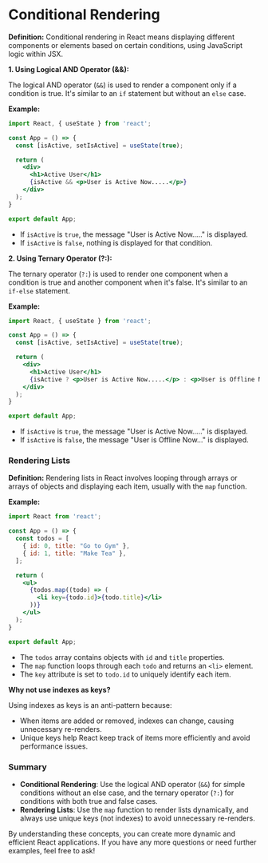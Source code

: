 # Conditional Rendering

**Definition:** Conditional rendering in React means displaying different components or elements based on certain conditions, using JavaScript logic within JSX.

**1. Using Logical AND Operator (&&):**

The logical AND operator (`&&`) is used to render a component only if a condition is true. It's similar to an `if` statement but without an `else` case.

**Example:**

```jsx
import React, { useState } from 'react';

const App = () => {
  const [isActive, setIsActive] = useState(true);

  return (
    <div>
      <h1>Active User</h1>
      {isActive && <p>User is Active Now.....</p>}
    </div>
  );
}

export default App;
```

- If `isActive` is `true`, the message "User is Active Now....." is displayed.
- If `isActive` is `false`, nothing is displayed for that condition.

**2. Using Ternary Operator (?:):**

The ternary operator (`?:`) is used to render one component when a condition is true and another component when it's false. It's similar to an `if-else` statement.

**Example:**

```jsx
import React, { useState } from 'react';

const App = () => {
  const [isActive, setIsActive] = useState(true);

  return (
    <div>
      <h1>Active User</h1>
      {isActive ? <p>User is Active Now.....</p> : <p>User is Offline Now...</p>}
    </div>
  );
}

export default App;
```

- If `isActive` is `true`, the message "User is Active Now....." is displayed.
- If `isActive` is `false`, the message "User is Offline Now..." is displayed.

### Rendering Lists

**Definition:** Rendering lists in React involves looping through arrays or arrays of objects and displaying each item, usually with the `map` function.

**Example:**

```jsx
import React from 'react';

const App = () => {
  const todos = [
    { id: 0, title: "Go to Gym" },
    { id: 1, title: "Make Tea" },
  ];

  return (
    <ul>
      {todos.map((todo) => (
        <li key={todo.id}>{todo.title}</li>
      ))}
    </ul>
  );
}

export default App;
```

- The `todos` array contains objects with `id` and `title` properties.
- The `map` function loops through each `todo` and returns an `<li>` element.
- The `key` attribute is set to `todo.id` to uniquely identify each item.

**Why not use indexes as keys?**

Using indexes as keys is an anti-pattern because:

- When items are added or removed, indexes can change, causing unnecessary re-renders.
- Unique keys help React keep track of items more efficiently and avoid performance issues.

### Summary

- **Conditional Rendering**: Use the logical AND operator (`&&`) for simple conditions without an else case, and the ternary operator (`?:`) for conditions with both true and false cases.
- **Rendering Lists**: Use the `map` function to render lists dynamically, and always use unique keys (not indexes) to avoid unnecessary re-renders.

By understanding these concepts, you can create more dynamic and efficient React applications. If you have any more questions or need further examples, feel free to ask!
